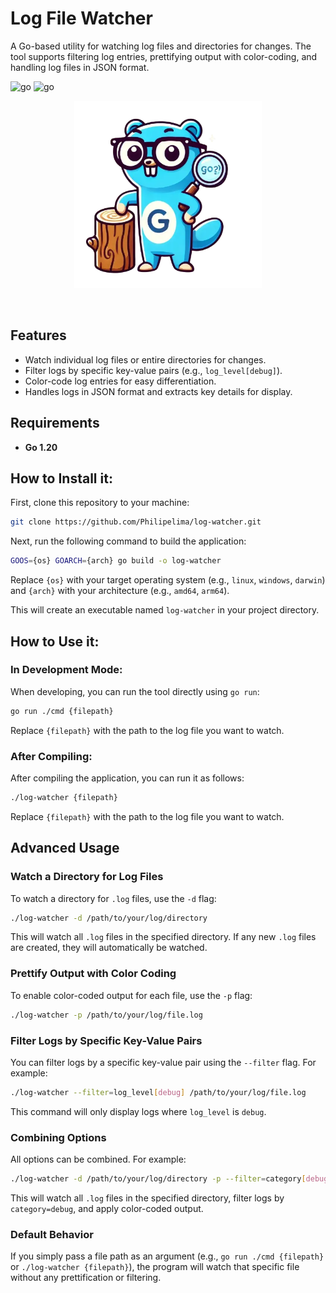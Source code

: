 # Log File Watcher

A Go-based utility for watching log files and directories for changes. The tool supports filtering log entries, prettifying output with color-coding, and handling log files in JSON format.

![go](https://img.shields.io/static/v1?label=Golang+1.20&labelColor=34a1eb&message=Go&color=000000&logo=go&logoColor=ffffff&style=flat-square) 
![go](https://img.shields.io/static/v1?label=Channels&labelColor=34a1eb&message=Go&color=000000&logo=go&logoColor=ffffff&style=flat-square)

<p align="center">
<img src="https://raw.githubusercontent.com/khalilcharfi/log-watcher/assets/logo.webp" height="300">
</p>
<br>

## Features

- Watch individual log files or entire directories for changes.
- Filter logs by specific key-value pairs (e.g., `log_level[debug]`).
- Color-code log entries for easy differentiation.
- Handles logs in JSON format and extracts key details for display.

## Requirements

- **Go 1.20**

## How to Install it:

First, clone this repository to your machine:

~~~bash
git clone https://github.com/Philipelima/log-watcher.git
~~~

Next, run the following command to build the application:

~~~bash
GOOS={os} GOARCH={arch} go build -o log-watcher
~~~

Replace `{os}` with your target operating system (e.g., `linux`, `windows`, `darwin`) and `{arch}` with your architecture (e.g., `amd64`, `arm64`).

This will create an executable named `log-watcher` in your project directory.

## How to Use it:

### In Development Mode:

When developing, you can run the tool directly using `go run`:

~~~bash
go run ./cmd {filepath}
~~~

Replace `{filepath}` with the path to the log file you want to watch.

### After Compiling:

After compiling the application, you can run it as follows:

~~~bash
./log-watcher {filepath}
~~~

Replace `{filepath}` with the path to the log file you want to watch.

## Advanced Usage

### Watch a Directory for Log Files

To watch a directory for `.log` files, use the `-d` flag:

~~~bash
./log-watcher -d /path/to/your/log/directory
~~~

This will watch all `.log` files in the specified directory. If any new `.log` files are created, they will automatically be watched.

### Prettify Output with Color Coding

To enable color-coded output for each file, use the `-p` flag:

~~~bash
./log-watcher -p /path/to/your/log/file.log
~~~

### Filter Logs by Specific Key-Value Pairs

You can filter logs by a specific key-value pair using the `--filter` flag. For example:

~~~bash
./log-watcher --filter=log_level[debug] /path/to/your/log/file.log
~~~

This command will only display logs where `log_level` is `debug`.

### Combining Options

All options can be combined. For example:

~~~bash
./log-watcher -d /path/to/your/log/directory -p --filter=category[debug]
~~~

This will watch all `.log` files in the specified directory, filter logs by `category=debug`, and apply color-coded output.

### Default Behavior

If you simply pass a file path as an argument (e.g., `go run ./cmd {filepath}` or `./log-watcher {filepath}`), the program will watch that specific file without any prettification or filtering.
